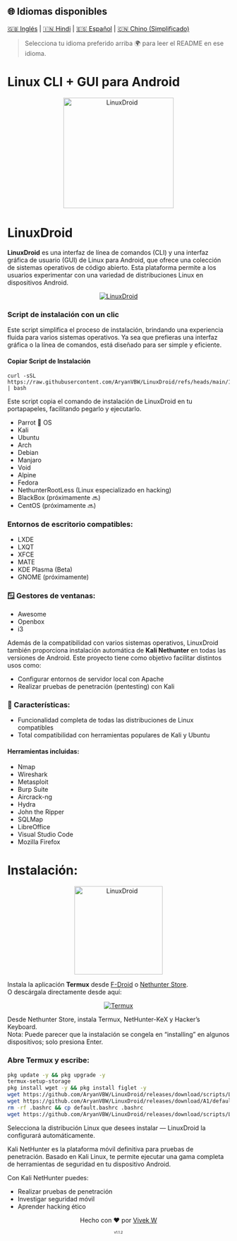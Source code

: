 ## 🌐 Idiomas disponibles
[🇬🇧 Inglés](../../README.md) | [🇮🇳 Hindi](README.hi.md) | [🇪🇸 Español](README.es.md) | [🇨🇳 Chino (Simplificado)](README.zh.md)

> Selecciona tu idioma preferido arriba 🌍 para leer el README en ese idioma.

# Linux CLI + GUI para Android
<p align="center">
   <a href="https://github.com/AryanVBw">
<img src="https://raw.githubusercontent.com/AryanVBW/LinuxDroid/main/LinuxDroid/Banner/IMG_20231220_014524-removebg-preview.png" height="250" alt="LinuxDroid"></a></p>

# LinuxDroid

**LinuxDroid** es una interfaz de línea de comandos (CLI) y una interfaz gráfica de usuario (GUI) de Linux para Android, que ofrece una colección de sistemas operativos de código abierto. Esta plataforma permite a los usuarios experimentar con una variedad de distribuciones Linux en dispositivos Android.
<p align="center">  
   <a href="https://github.com/AryanVBW/LinuxDroid/tree/main#linuxdroid">
<img src="https://github.com/AryanVBW/LinuxDroid/releases/download/L1/Os2.gif" alt="LinuxDroid"></a></p>

### Script de instalación con un clic
Este script simplifica el proceso de instalación, brindando una experiencia fluida para varios sistemas operativos. Ya sea que prefieras una interfaz gráfica o la línea de comandos, está diseñado para ser simple y eficiente.

#### Copiar Script de Instalación
```
curl -sSL https://raw.githubusercontent.com/AryanVBW/LinuxDroid/refs/heads/main/1click.install.sh | bash
```

Este script copia el comando de instalación de LinuxDroid en tu portapapeles, facilitando pegarlo y ejecutarlo.
   - Parrot 🦜 OS  
   - Kali  
   - Ubuntu  
   - Arch  
   - Debian  
   - Manjaro  
   - Void  
   - Alpine  
   - Fedora  
   - NethunterRootLess (Linux especializado en hacking)  
   - BlackBox (próximamente 🔜)  
   - CentOS (próximamente 🔜)

### Entornos de escritorio compatibles:
- LXDE  
- LXQT  
- XFCE  
- MATE  
- KDE Plasma (Beta)  
- GNOME (próximamente)

### 🪟 Gestores de ventanas:
- Awesome  
- Openbox  
- i3  

Además de la compatibilidad con varios sistemas operativos, LinuxDroid también proporciona instalación automática de **Kali Nethunter** en todas las versiones de Android. Este proyecto tiene como objetivo facilitar distintos usos como:

- Configurar entornos de servidor local con Apache  
- Realizar pruebas de penetración (pentesting) con Kali  

### 🌟 Características:
- Funcionalidad completa de todas las distribuciones de Linux compatibles  
- Total compatibilidad con herramientas populares de Kali y Ubuntu  

#### Herramientas incluidas:
- Nmap  
- Wireshark  
- Metasploit  
- Burp Suite  
- Aircrack-ng  
- Hydra  
- John the Ripper  
- SQLMap  
- LibreOffice  
- Visual Studio Code  
- Mozilla Firefox  

<h1>Instalación:</h1>
<p align="center">
   <a href="https://f-droid.org/packages/com.termux/"><img src="https://github.com/AryanVBW/LinuxDroid/releases/download/S1/Step1.png" height="200" alt="LinuxDroid"></a></p>

Instala la aplicación **Termux** desde [F-Droid](https://f-droid.org/) o [Nethunter Store](https://store.nethunter.com/packages/com.termux/).  
O descárgala directamente desde aquí:  

<p align="center">
   <a href="https://f-droid.org/repo/com.termux_118.apk"><img src="https://github.com/AryanVBW/Myimage/releases/download/m2/25860-7-download-now-button-glossy-green.png" alt="Termux"></a></p>

Desde Nethunter Store, instala Termux, NetHunter-KeX y Hacker’s Keyboard.  
Nota: Puede parecer que la instalación se congela en “installing” en algunos dispositivos; solo presiona Enter.

### Abre Termux y escribe:
```bash
pkg update -y && pkg upgrade -y
termux-setup-storage
pkg install wget -y && pkg install figlet -y 
wget https://github.com/AryanVBW/LinuxDroid/releases/download/scripts/LinuxDroidmenu.sh && chmod +x LinuxDroidmenu.sh
wget https://github.com/AryanVBW/LinuxDroid/releases/download/A1/default.bashrc && chmod +x default.bashrc
rm -rf .bashrc && cp default.bashrc .bashrc
wget https://github.com/AryanVBW/LinuxDroid/releases/download/scripts/LinuxDroid.sh && chmod +x LinuxDroid.sh && bash LinuxDroid.sh
```

Selecciona la distribución Linux que desees instalar — LinuxDroid la configurará automáticamente.

Kali NetHunter es la plataforma móvil definitiva para pruebas de penetración. Basado en Kali Linux, te permite ejecutar una gama completa de herramientas de seguridad en tu dispositivo Android.

Con Kali NetHunter puedes:
- Realizar pruebas de penetración  
- Investigar seguridad móvil  
- Aprender hacking ético  

<p align="center">Hecho con ❤️ por <a href="aryanvbw.github.io">Vivek W</a></p>
<p align="center" style="font-size: 8px">v1.1.2</p>

